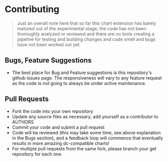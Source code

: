 # Contributing

  > Just an overall note here that so far this chart extension has barely matured out of the experimental stage, the code has not been thoroughly analyzed or reviewed and there are no tools creating a pipeline for testing and building changes and code smell and bugs have not been worked out yet.

## Bugs, Feature Suggestions

* The best place for Bug and Feature suggestions is this repository's github issues page. The responsiveness will vary to any feature request as the code is not going to always be under active maintenance. 

## Pull Requests

* Fork the code into your own repository
* Update any source files as necessary, add yourself as a contributor to AUTHORS
* Commit your code and submit a pull request
* Code will be reviewed (this may take some time, see above explanation in the Bugs section), and a feedback loop will commence that eventually results in more amazing dc-compatible charts!
* For multiple pull requests from the same fork, please branch your get repository for each one. 
